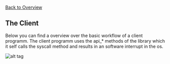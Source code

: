 [Back to Overview](https://github.com/BRO-FHV/docs/blob/master/README.md)
## <a name="Architecture"></a>The Client
Below you can find a overview over the basic workflow of a client programm. The client programm uses the api_* methods of the library which it self calls the syscall method and results in an software interrupt in the os.

![alt tag](https://raw.github.com/BRO-FHV/docs/master/images/Cilent_Library_Kernel_Interaction.png)
